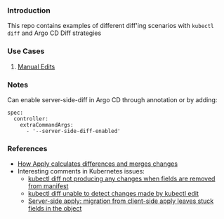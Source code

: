 ### Introduction

This repo contains examples of different diff'ing scenarios with `kubectl diff` and Argo CD Diff strategies

### Use Cases

1. [Manual Edits](https://github.com/gitops-examples/what-the-diff/tree/main/manual-edit)


### Notes

Can enable server-side-diff in Argo CD through annotation or by adding:

```
spec:
  controller:
    extraCommandArgs:
      - '--server-side-diff-enabled'
```

### References

* [How Apply calculates differences and merges changes](https://kubernetes.io/docs/tasks/manage-kubernetes-objects/declarative-config/#how-apply-calculates-differences-and-merges-changes)
* Interesting comments in Kubernetes issues:
  * [kubectl diff not producing any changes when fields are removed from manifest](https://github.com/kubernetes/kubectl/issues/1403#issuecomment-1501627912)
  * [kubectl diff unable to detect changes made by kubectl edit](https://github.com/kubernetes/kubectl/issues/1744#issuecomment-2885607523)
  * [Server-side apply: migration from client-side apply leaves stuck fields in the object](https://github.com/kubernetes/kubernetes/issues/99003)
